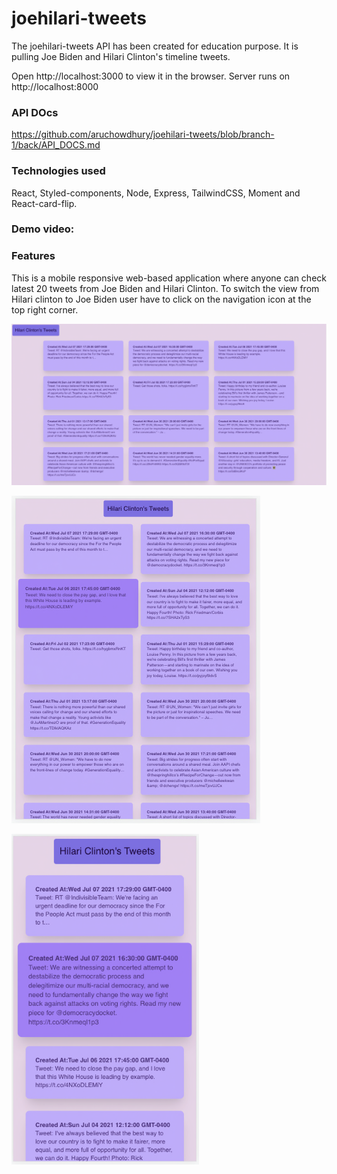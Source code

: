 # joehilari-tweets

The joehilari-tweets API has been created for education purpose. It is pulling Joe Biden and Hilari Clinton's timeline tweets.

Open http://localhost:3000 to view it in the browser.
Server runs on http://localhost:8000

### API DOcs

https://github.com/aruchowdhury/joehilari-tweets/blob/branch-1/back/API_DOCS.md

### Technologies used

React, Styled-components, Node, Express, TailwindCSS, Moment and React-card-flip.

### Demo video:

### Features

This is a mobile responsive web-based application where anyone can check latest 20 tweets from Joe Biden and Hilari Clinton.
To switch the view from Hilari clinton to Joe Biden user have to click on the navigation icon at the top right corner.

![](front/assets/img11.png)

![](front/assets/img22.png)

<img src="front/assets/img33.png" width= "300px">
